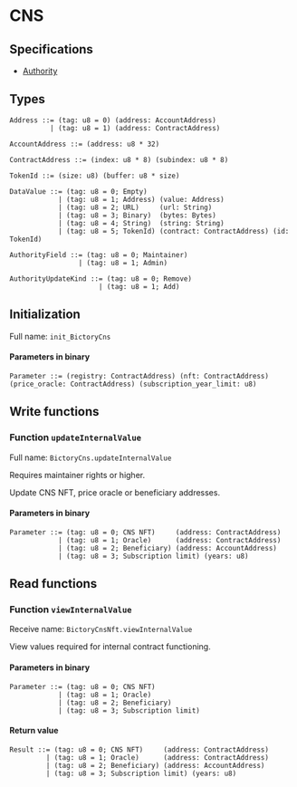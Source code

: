 # CNS

## Specifications

* [Authority](../../../../docs/specs/authority.md)

## Types

```
Address ::= (tag: u8 = 0) (address: AccountAddress)
          | (tag: u8 = 1) (address: ContractAddress)
```

```
AccountAddress ::= (address: u8 * 32)
```

```
ContractAddress ::= (index: u8 * 8) (subindex: u8 * 8)
```

```
TokenId ::= (size: u8) (buffer: u8 * size)
```

```
DataValue ::= (tag: u8 = 0; Empty)
            | (tag: u8 = 1; Address) (value: Address)
            | (tag: u8 = 2; URL)     (url: String)
            | (tag: u8 = 3; Binary)  (bytes: Bytes)
            | (tag: u8 = 4; String)  (string: String)
            | (tag: u8 = 5; TokenId) (contract: ContractAddress) (id: TokenId)
```

```
AuthorityField ::= (tag: u8 = 0; Maintainer)
                 | (tag: u8 = 1; Admin)
```

```
AuthorityUpdateKind ::= (tag: u8 = 0; Remove)
                      | (tag: u8 = 1; Add)
```


## Initialization

Full name: `init_BictoryCns`

#### Parameters in binary

```
Parameter ::= (registry: ContractAddress) (nft: ContractAddress) (price_oracle: ContractAddress) (subscription_year_limit: u8)
```


## Write functions

### Function `updateInternalValue`

Full name: `BictoryCns.updateInternalValue`

Requires maintainer rights or higher.

Update CNS NFT, price oracle or beneficiary addresses.

#### Parameters in binary

```
Parameter ::= (tag: u8 = 0; CNS NFT)     (address: ContractAddress)
            | (tag: u8 = 1; Oracle)      (address: ContractAddress)
            | (tag: u8 = 2; Beneficiary) (address: AccountAddress)
            | (tag: u8 = 3; Subscription limit) (years: u8)
```


## Read functions

### Function `viewInternalValue`

Receive name: `BictoryCnsNft.viewInternalValue`

View values required for internal contract functioning.

#### Parameters in binary

```
Parameter ::= (tag: u8 = 0; CNS NFT)
            | (tag: u8 = 1; Oracle)
            | (tag: u8 = 2; Beneficiary)
            | (tag: u8 = 3; Subscription limit)
```

#### Return value

```
Result ::= (tag: u8 = 0; CNS NFT)     (address: ContractAddress)
         | (tag: u8 = 1; Oracle)      (address: ContractAddress)
         | (tag: u8 = 2; Beneficiary) (address: AccountAddress)
         | (tag: u8 = 3; Subscription limit) (years: u8)
```
